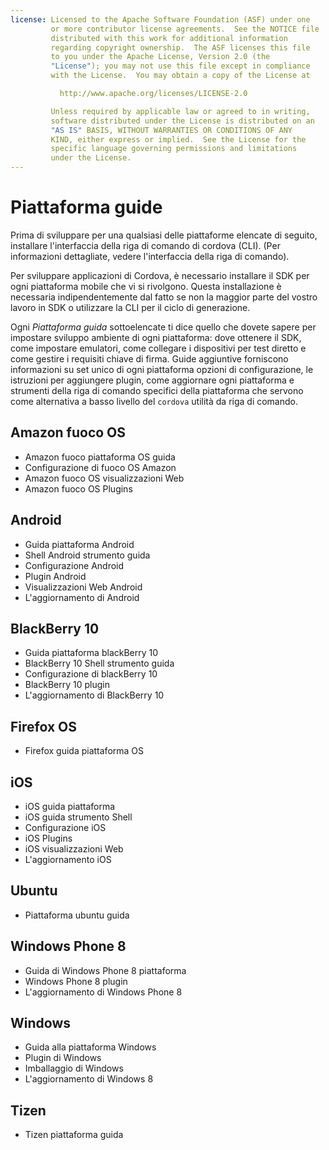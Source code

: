 ```yaml
---
license: Licensed to the Apache Software Foundation (ASF) under one
         or more contributor license agreements.  See the NOTICE file
         distributed with this work for additional information
         regarding copyright ownership.  The ASF licenses this file
         to you under the Apache License, Version 2.0 (the
         "License"); you may not use this file except in compliance
         with the License.  You may obtain a copy of the License at

           http://www.apache.org/licenses/LICENSE-2.0

         Unless required by applicable law or agreed to in writing,
         software distributed under the License is distributed on an
         "AS IS" BASIS, WITHOUT WARRANTIES OR CONDITIONS OF ANY
         KIND, either express or implied.  See the License for the
         specific language governing permissions and limitations
         under the License.
---
```


# Piattaforma guide

Prima di sviluppare per una qualsiasi delle piattaforme elencate di seguito, installare l'interfaccia della riga di comando di cordova (CLI). (Per informazioni dettagliate, vedere l'interfaccia della riga di comando).

Per sviluppare applicazioni di Cordova, è necessario installare il SDK per ogni piattaforma mobile che vi si rivolgono. Questa installazione è necessaria indipendentemente dal fatto se non la maggior parte del vostro lavoro in SDK o utilizzare la CLI per il ciclo di generazione.

Ogni *Piattaforma guida* sottoelencate ti dice quello che dovete sapere per impostare sviluppo ambiente di ogni piattaforma: dove ottenere il SDK, come impostare emulatori, come collegare i dispositivi per test diretto e come gestire i requisiti chiave di firma. Guide aggiuntive forniscono informazioni su set unico di ogni piattaforma opzioni di configurazione, le istruzioni per aggiungere plugin, come aggiornare ogni piattaforma e strumenti della riga di comando specifici della piattaforma che servono come alternativa a basso livello del `cordova` utilità da riga di comando.

## Amazon fuoco OS

*   Amazon fuoco piattaforma OS guida
*   Configurazione di fuoco OS Amazon
*   Amazon fuoco OS visualizzazioni Web
*   Amazon fuoco OS Plugins

## Android

*   Guida piattaforma Android
*   Shell Android strumento guida
*   Configurazione Android
*   Plugin Android
*   Visualizzazioni Web Android
*   L'aggiornamento di Android

## BlackBerry 10

*   Guida piattaforma blackBerry 10
*   BlackBerry 10 Shell strumento guida
*   Configurazione di blackBerry 10
*   BlackBerry 10 plugin
*   L'aggiornamento di BlackBerry 10

## Firefox OS

*   Firefox guida piattaforma OS

## iOS

*   iOS guida piattaforma
*   iOS guida strumento Shell
*   Configurazione iOS
*   iOS Plugins
*   iOS visualizzazioni Web
*   L'aggiornamento iOS

## Ubuntu

*   Piattaforma ubuntu guida

## Windows Phone 8

*   Guida di Windows Phone 8 piattaforma
*   Windows Phone 8 plugin
*   L'aggiornamento di Windows Phone 8

## Windows

*   Guida alla piattaforma Windows
*   Plugin di Windows
*   Imballaggio di Windows
*   L'aggiornamento di Windows 8

## Tizen

*   Tizen piattaforma guida